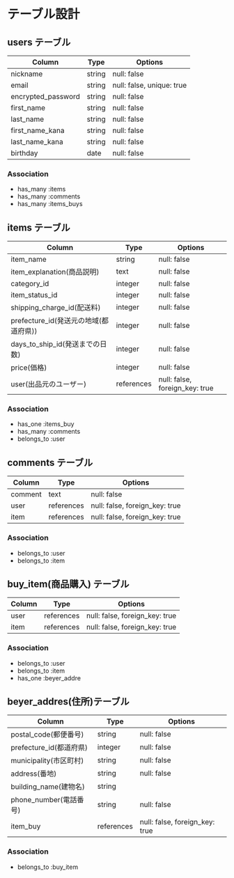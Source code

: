 # テーブル設計


  ## users テーブル
  
  | Column | Type | Options |
  | ------ | ---- | ------- |
  | nickname | string | null: false|
  | email | string | null: false, unique: true |
  | encrypted_password | string | null: false |
  | first_name | string |null: false |
  | last_name | string | null: false |
  | first_name_kana | string | null: false |
  | last_name_kana | string | null: false |
  | birthday | date | null: false |

  ### Association
  - has_many :items
  - has_many :comments
  - has_many :items_buys


 ## items テーブル

  | Column | Type | Options |
  | ------ |----- | ------- |
  | item_name | string | null: false |
  | item_explanation(商品説明) | text | null: false |
  | category_id | integer | null: false |
  | item_status_id | integer | null: false |
  | shipping_charge_id(配送料) | integer | null: false |
  | prefecture_id(発送元の地域(都道府県)) | integer | null: false |
  | days_to_ship_id(発送までの日数) | integer | null: false |
  | price(価格) | integer | null: false |
  | user(出品元のユーザー) | references | null: false, foreign_key: true |


  ### Association
  - has_one :items_buy
  - has_many :comments
  - belongs_to :user


  ## comments テーブル

  | Column | Type | Options |
  | ------ | ---- | ------- |
  | comment | text | null: false |
  | user | references | null: false, foreign_key: true |
  | item | references | null: false, foreign_key: true |

  ### Association
  - belongs_to :user
  - belongs_to :item


  ## buy_item(商品購入) テーブル

  | Column | Type | Options |
  | ------ | ---- | ------- |
  | user | references | null: false, foreign_key: true |
  | item | references | null: false, foreign_key: true |

  ### Association
  - belongs_to :user
  - belongs_to :item
  - has_one :beyer_addre


  ## beyer_addres(住所)テーブル

  | Column | Type | Options |
  | ------ | ---- | ------- |
  | postal_code(郵便番号) | string | null: false |
  | prefecture_id(都道府県) | integer | null: false |
  | municipality(市区町村) | string | null: false |
  | address(番地) | string | null: false |
  | building_name(建物名) | string | |
  | phone_number(電話番号) | string | null: false |
  | item_buy | references  | null: false, foreign_key: true|

  ### Association
  - belongs_to :buy_item
